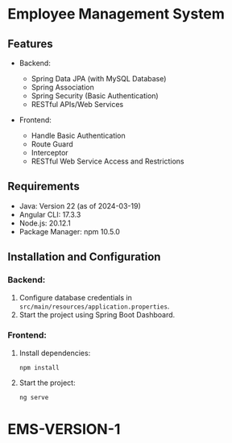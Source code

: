 # Employee Management System

## Features

- Backend:

  - Spring Data JPA (with MySQL Database)
  - Spring Association
  - Spring Security (Basic Authentication)
  - RESTful APIs/Web Services

- Frontend:
  - Handle Basic Authentication
  - Route Guard
  - Interceptor
  - RESTful Web Service Access and Restrictions

## Requirements

- Java: Version 22 (as of 2024-03-19)
- Angular CLI: 17.3.3
- Node.js: 20.12.1
- Package Manager: npm 10.5.0

## Installation and Configuration

### Backend:

1. Configure database credentials in `src/main/resources/application.properties`.
2. Start the project using Spring Boot Dashboard.

### Frontend:

1. Install dependencies:

   ```
   npm install
   ```

2. Start the project:

   ```
   ng serve
   ```
# EMS-VERSION-1
